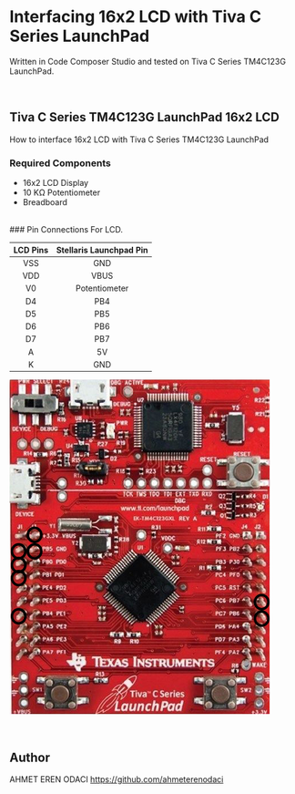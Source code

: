 # Interfacing 16x2 LCD with Tiva C Series LaunchPad

Written in Code Composer Studio and tested on Tiva C Series TM4C123G LaunchPad.

</br>

## Tiva C Series TM4C123G LaunchPad 16x2 LCD
How to interface 16x2 LCD with Tiva C Series TM4C123G LaunchPad
</br>

### Required Components

* 16x2 LCD Display
* 10 KΩ Potentiometer
* Breadboard
</br>
### Pin Connections For LCD.

|LCD Pins|Stellaris Launchpad Pin|
|:--------:|:-----------------------:|
|VSS|GND|
|VDD|VBUS|
|V0|Potentiometer|
|D4|PB4|
|D5|PB5|
|D6|PB6|
|D7|PB7|
|A|5V|
|K|GND| 

![Pin Connections](https://raw.githubusercontent.com/ahmeterenodaci/Interfacing-16x2-LCD-with-Tiva-C-Series-LaunchPad/master/pins.jpg)

</br>

## Author
AHMET EREN ODACI
  https://github.com/ahmeterenodaci
